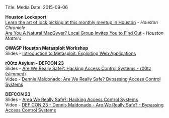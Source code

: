 Title: Media
Date: 2015-09-06

**Houston Locksport**  
[Learn the art of lock picking at this monthly meetup in Houston](http://www.chron.com/life/article/Learn-the-art-of-lock-picking-at-this-weekly-6097005.php) - *Houston Chronicle*   
[Are You A Natural MacGyver? Local Group Invites You to Find Out](http://www.houstonmatters.org/segments/segment-e/2015/03/20/the-art-of-lock-picking) - *Houston Matters*  

**OWASP Houston Metasploit Workshop**  
Slides - [Introduction to Metasploit: Exploiting Web Applications](http://www.slideshare.net/DennisMaldonado5/metasploit-for-web-workshop)  

**r00tz Asylum - DEFCON 23**  
Slides - [Are We Really Safe?: Hacking Access Control Systems - r00tz (slimmed)](http://kernelmeltdown.org/files/Defcon23_BACS_r00tz.pptx)  
Video - [Dennis Maldonado: Are We Really Safe? Bypassing Access Control Systems](https://www.youtube.com/watch?v=jTtdTrMSsPw)

**DEFCON 23**  
Slides - [Area We Really Safe?: Hacking Access Control Systems](http://www.slideshare.net/DennisMaldonado5/hacking-access-control-systems)  
Video - [DEF CON 23 - Dennis Maldonado - Are We Really Safe? - Bypassing Access Control Systems](https://www.youtube.com/watch?v=-cZ7eDV2n5Y)



